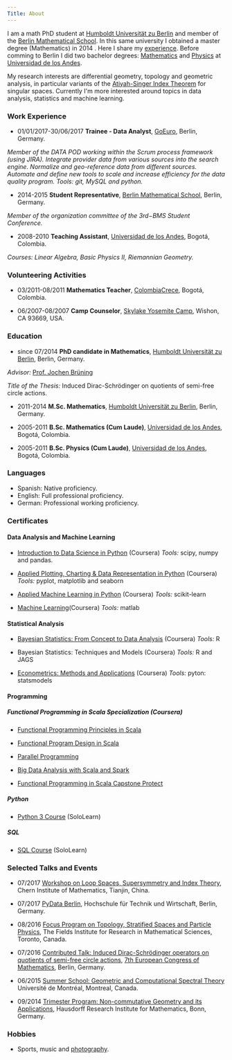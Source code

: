 ```yaml
---
Title: About
---
```


I am a math PhD student at [Humboldt Universität zu Berlin](https://www.mathematik.hu-berlin.de/de/forschung/forschungsgebiete/geometrische-analysis-und-spektraltheorie) and member of the [Berlin Mathematical School](http://www.math-berlin.de). In this same university I obtained a master degree (Mathematics) in 2014 . Here I share my [experience](http://www.math-berlin.de/about-bms/life-at-bms/life-at-bms/juan-from-colombia). Before comming to Berlin I did two bachelor degrees: [Mathematics](https://matematicas.uniandes.edu.co) and [Physics](https://fisica.uniandes.edu.co) at [Universidad de los Andes](https://uniandes.edu.co). 

My research interests are differential geometry, topology and geometric analysis, in particular variants of the [Atiyah-Singer Index Theorem](https://en.wikipedia.org/wiki/Atiyah–Singer_index_theorem) for singular spaces. Currently I'm more interested around topics in data analysis, statistics and machine learning.

### Work Experience

- 01/01/2017-30/06/2017 **Trainee - Data Analyst**, [GoEuro](https://www.goeuro.com), Berlin, Germany.

*Member of the DATA POD working within the Scrum process framework (using JIRA). Integrate provider data from various sources into the search engine. Normalize and geo-reference data from different sources. Automate and define new tools to scale and increase efficiency for the data quality program. Tools: git, MySQL and python.*

- 2014-2015 **Student Representative**, [Berlin Mathematical School](http://www.math-berlin.de), Berlin, Germany. 

*Member of the organization committee of the 3rd−BMS Student Conference.*

- 2008-2010 **Teaching Assistant**, [Universidad de los Andes](https://uniandes.edu.co), Bogotá, Colombia. 

*Courses: Linear Algebra, Basic Physics II, Riemannian Geometry.*

### Volunteering Activities

- 03/2011-08/2011 **Mathematics Teacher**, [ColombiaCrece](http://www.colombiacrece.org/#educacion-solidaria), Bogotá, Colombia. 

- 06/2007-08/2007 **Camp Counselor**, [Skylake Yosemite Camp](http://www.skylake.com), Wishon, CA 93669, USA.

### Education

- since 07/2014 **PhD candidate in Mathematics**, [Humboldt Universität zu Berlin](https://www.mathematik.hu-berlin.de/de/forschung/forschungsgebiete/geometrische-analysis-und-spektraltheorie), Berlin, Germany.

*Advisor:* [Prof. Jochen Brüning](https://www2.mathematik.hu-berlin.de/~bruening/)

*Title of the Thesis:* Induced Dirac-Schrödinger on quotients of semi-free circle actions.

- 2011-2014 **M.Sc. Mathematics**, [Humboldt Universität zu Berlin](https://www.mathematik.hu-berlin.de/de/forschung/forschungsgebiete/geometrische-analysis-und-spektraltheorie), Berlin, Germany.

- 2005-2011 **B.Sc. Mathematics (Cum Laude)**, [Universidad de los Andes](https://matematicas.uniandes.edu.co), Bogotá, Colombia.

- 2005-2011 **B.Sc. Physics (Cum Laude)**, [Universidad de los Andes](https://matematicas.uniandes.edu.co), Bogotá, Colombia.

### Languages 

- Spanish: Native proficiency.
- English: Full professional proficiency.
- German: Professional working proficiency.

### Certificates

#### Data Analysis and Machine Learning

- [Introduction to Data Science in Python](https://www.coursera.org/account/accomplishments/certificate/DNRZYZ9YPVWZ) (Coursera)
*Tools:* scipy, numpy and pandas.

- [Applied Plotting, Charting & Data Representation in Python](https://www.coursera.org/account/accomplishments/certificate/9KXJ898KD9D6) (Coursera)
*Tools:* pyplot, matplotlib and seaborn

- [Applied Machine Learning in Python](https://www.coursera.org/account/accomplishments/certificate/HW68UVKPCS45) (Coursera)
*Tools:* scikit-learn

- [Machine Learning](https://www.coursera.org/account/accomplishments/certificate/R9HMKKTMYERD)(Coursera)
*Tools:* matlab

#### Statistical Analysis

- [Bayesian Statistics: From Concept to Data Analysis](https://www.coursera.org/account/accomplishments/certificate/FXSZL5EGNFZS) (Coursera)
*Tools:* R 

- Bayesian Statistics: Techniques and Models (Coursera)
*Tools:* R and JAGS 

- [Econometrics: Methods and Applications](https://www.coursera.org/account/accomplishments/certificate/UE4YC74QZ3CA) (Coursera)
*Tools:* pyton: statsmodels

#### Programming

##### Functional Programming in Scala Specialization (Coursera)

- [Functional Programming Principles in Scala](https://www.coursera.org/account/accomplishments/certificate/D4RRBFQ69MT5)

- [Functional Program Design in Scala](https://www.coursera.org/account/accomplishments/certificate/QQJJTERTPDJX)

- [Parallel Programming](https://www.coursera.org/account/accomplishments/certificate/Y2AWNDPB4FSU)

- [Big Data Analysis with Scala and Spark](https://www.coursera.org/account/accomplishments/certificate/NF3NNPPDHJUM)

- [Functional Programming in Scala Capstone Protect](https://www.coursera.org/account/accomplishments/certificate/JUUDBW4YMH8V)

##### Python

- [Python 3 Course](https://www.sololearn.com/Certificate/1073-1102912/pdf/) (SoloLearn)

##### SQL

- [SQL Course](https://www.sololearn.com/Certificate/1060-1102912/pdf/) (SoloLearn)

### Selected Talks and Events

- 07/2017 [Workshop on Loop Spaces, Supersymmetry and Index Theory](http://www.math.nus.edu.sg/~mathanf/LSI/Loop%20space%20and%20supersymmetry.html), Chern Institute of Mathematics, Tianjin, China.

- 07/2017 [PyData Berlin](https://pydata.org/berlin2017/), Hochschule für Technik und Wirtschaft, Berlin, Germany.

- 08/2016 [Focus Program on Topology, Stratified Spaces and Particle Physics](http://www.fields.utoronto.ca/activities/16-17/stratifiedspaces), The Fields Institute for Research in Mathematical Sciences, Toronto, Canada.

- 07/2016 [Contributed Talk: Induced Dirac-Schrödinger operators on quotients of semi-free circle actions](http://www.7ecm.de/download/7ECM_Scientific\%20Programm.pdf), [7th European Congress of Mathematics](\href{http://www.7ecm.de/home.html), Berlin, Germany. 

- 06/2015 [Summer School: Geometric and Computational Spectral Theory](http://www.crm.umontreal.ca/sms/2015/index_e.php) Université de Montréal, Montreal, Canada.

- 09/2014 [Trimester Program: Non-commutative Geometry and its Applications](https://www.him.uni-bonn.de/programs/past-programs/past-trimester-programs/non-commutative-geometry-2014/description/), Hausdorff Research Institute for Mathematics, Bonn, Germany. 

### Hobbies

- Sports, music and [photography](https://www.flickr.com/photos/143384299@N04/). 

